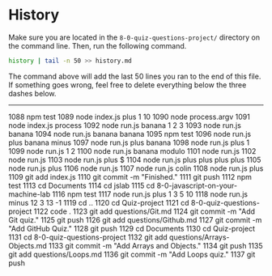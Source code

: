 # History

Make sure you are located in the `8-0-quiz-questions-project/` directory on the command line. Then, run the following command.

```bash
history | tail -n 50 >> history.md
```

The command above will add the last 50 lines you ran to the end of this file. If something goes wrong, feel free to delete everything below the three dashes below.

---
 1088  npm test
 1089  node index.js plus 1 10
 1090  node process.argv
 1091  node index.js process
 1092  node run.js banana 1 2 3
 1093  node run.js banana
 1094  node run.js banana banana
 1095  npm test
 1096  node run.js plus banana minus
 1097  node run.js plus banana
 1098  node run.js plus 1
 1099  node run.js 1 2
 1100  node run.js banana modulo
 1101  node run.js
 1102  node run.js 
 1103  node run.js plus $
 1104  node run.js plus plus plus plus
 1105  node run.js plus
 1106  node run.js 
 1107  node run.js colin
 1108  node run.js plus
 1109  git add index.js
 1110  git commit -m "Finished."
 1111  git push
 1112  npm test
 1113  cd Documents
 1114  cd jslab
 1115  cd 8-0-javascript-on-your-machine-lab
 1116  npm test
 1117  node run.js plus 1 3 5 10
 1118  node run.js minus 12 3 13 -1
 1119  cd ..
 1120  cd Quiz-project
 1121  cd 8-0-quiz-questions-project
 1122  code .
 1123  git add questions/Git.md
 1124  git commit -m "Add Git quiz."
 1125  git push
 1126  git add questions/Github.md
 1127  git commit -m "Add GitHub Quiz."
 1128  git push
 1129  cd Documents
 1130  cd Quiz-project
 1131  cd 8-0-quiz-questions-project
 1132  git add questions/Arrays-Objects.md
 1133  git commit -m "Add Arrays and Objects."
 1134  git push
 1135  git add questions/Loops.md
 1136  git commit -m "Add Loops quiz."
 1137  git push
